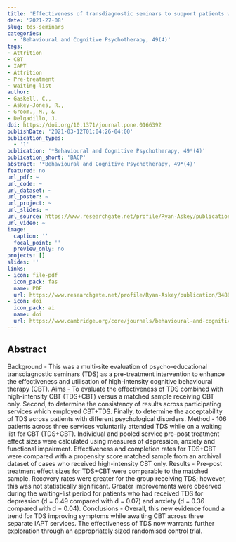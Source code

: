 ```yaml
---
title: 'Effectiveness of transdiagnostic seminars to support patients with common mental disorders: A multi-service practice research network study'
date: '2021-27-08'
slug: tds-seminars
categories:
  - 'Behavioural and Cognitive Psychotherapy, 49(4)'
tags:
- Attrition
- CBT
- IAPT
- Attrition
- Pre-treatment
- Waiting-list
author:
- Gaskell, C., 
- Askey-Jones, R., 
- Groom., M., &
- Delgadillo, J.
doi: https://doi.org/10.1371/journal.pone.0166392
publishDate: '2021-03-12T01:04:26-04:00'
publication_types:
  - '1'
publication: '*Behavioural and Cognitive Psychotherapy, 49*(4)'
publication_short: 'BACP'
abstract: '*Behavioural and Cognitive Psychotherapy, 49*(4)'
featured: no
url_pdf: ~
url_code: ~
url_dataset: ~
url_poster: ~
url_project: ~
url_slides: ~
url_source: https://www.researchgate.net/profile/Ryan-Askey/publication/348848184_Effectiveness_of_transdiagnostic_seminars_to_support_patients_with_common_mental_disorders_A_multi-service_practice_research_network_study/links/604e6545a6fdcccfee813a27/Effectiveness-of-transdiagnostic-seminars-to-support-patients-with-common-mental-disorders-A-multi-service-practice-research-network-study.pdf
url_video: ~
image:
  caption: ''
  focal_point: ''
  preview_only: no
projects: []
slides: ''
links:
- icon: file-pdf
  icon_pack: fas
  name: PDF
  url: https://www.researchgate.net/profile/Ryan-Askey/publication/348848184_Effectiveness_of_transdiagnostic_seminars_to_support_patients_with_common_mental_disorders_A_multi-service_practice_research_network_study/links/604e6545a6fdcccfee813a27/Effectiveness-of-transdiagnostic-seminars-to-support-patients-with-common-mental-disorders-A-multi-service-practice-research-network-study.pdf
- icon: doi
  icon_pack: ai
  name: doi
  url: https://www.cambridge.org/core/journals/behavioural-and-cognitive-psychotherapy/article/abs/effectiveness-of-transdiagnostic-seminars-to-support-patients-with-common-mental-disorders-a-multiservice-practice-research-network-study/2142DC8031FD2F75738777E40333A84B
---
```


## **Abstract**

Background - This was a multi-site evaluation of psycho-educational transdiagnostic seminars (TDS) as a pre-treatment intervention to enhance the effectiveness and utilisation of high-intensity cognitive behavioural therapy (CBT). Aims - To evaluate the effectiveness of TDS combined with high-intensity CBT (TDS+CBT) versus a matched sample receiving CBT only. Second, to determine the consistency of results across participating services which employed CBT+TDS. Finally, to determine the acceptability of TDS across patients with different psychological disorders. Method - 106 patients across three services voluntarily attended TDS while on a waiting list for CBT (TDS+CBT). Individual and pooled service pre–post treatment effect sizes were calculated using measures of depression, anxiety and functional impairment. Effectiveness and completion rates for TDS+CBT were compared with a propensity score matched sample from an archival dataset of cases who received high-intensity CBT only. Results - Pre–post treatment effect sizes for TDS+CBT were comparable to the matched sample. Recovery rates were greater for the group receiving TDS; however, this was not statistically significant. Greater improvements were observed during the waiting-list period for patients who had received TDS for depression (d = 0.49 compared with d = 0.07) and anxiety (d = 0.36 compared with d = 0.04). Conclusions - Overall, this new evidence found a trend for TDS improving symptoms while awaiting CBT across three separate IAPT services. The effectiveness of TDS now warrants further exploration through an appropriately sized randomised control trial.
